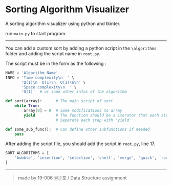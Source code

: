 # Sorting Algorithm Visualizer

A sorting algorithm visualizer using python and tkinter.

run ```main.py``` to start program.

- - -
You can add a custom sort by adding a python script in the  ```\algorithms``` folder and adding the script name in ```root.py```.



The script must be in the form as the following :

```python
NAME = 'Algorithm Name'
INFO = 'Time complexity\n  ' \
       'Ω(1)\n  Θ(1)\n  O(1)\n\n' \
       'Space complexity\n  ' \
       'O(1)'  # or some other infos of the algorithm

def sort(array):      # The main script of sort
    while True:
        array[0] = 0  # Some modifications to array
        yield         # The function should be a iterator that each step of the sort is an interation
                      # Seperate each step with 'yield'

def some_sub_func():  # Can define other subfunctions if needed
    pass
```

After adding the script file, you should add the script in ```root.py```, line 17.

```python
SORT_ALGORITHMS = [
    'bubble', 'insertion', 'selection', 'shell', 'merge', 'quick', 'radix'  # Add the script name here
]
```

- - -
> made by 19-006 권순호 / Data Structure assignment